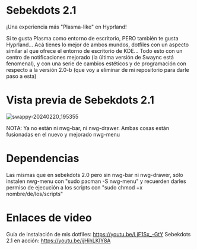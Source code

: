 # Sebekdots 2.1

¡Una experiencia más "Plasma-like" en Hyprland! 

Si te gusta Plasma como entorno de escritorio, PERO también te gusta Hyprland... Acá tienes lo mejor de ambos mundos, dotfiles con un aspecto similar al que ofrece el entorno de escritorio de KDE... Todo esto con un centro de notificaciones mejorado (la última versión de Swaync está fenomenal), y con una serie de cambios estéticos y de programación con respecto a la versión 2.0-b (que voy a eliminar de mi repositorio para darle paso a esta)

# Vista previa de Sebekdots 2.1
![swappy-20240220_195355](https://github.com/andrewsebek/sebekdots-2.1/assets/121652305/d9509577-1d94-4b35-8402-e0df4ccb9807)

NOTA: Ya no están ni nwg-bar, ni nwg-drawer. Ambas cosas están fusionadas en el nuevo y mejorado nwg-menu

# Dependencias

Las mismas que en sebekdots 2.0 pero sin nwg-bar ni nwg-drawer, sólo instalen nwg-menu con "sudo pacman -S nwg-menu" y recuerden darles permiso de ejecución a los scripts con "sudo chmod +x nombre/de/los/scripts"

# Enlaces de video

Guía de instalación de mis dotfiles: https://youtu.be/LjF1Sx_-GtY
Sebekdots 2.1 en acción: https://youtu.be/ijHihLKIY8A
